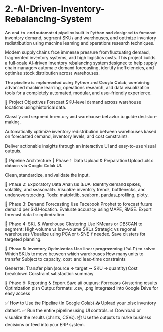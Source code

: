 # 2.-AI-Driven-Inventory-Rebalancing-System
An end-to-end automated pipeline built in Python and designed to forecast inventory demand, segment SKUs and warehouses, and optimize inventory redistribution using machine learning and operations research techniques.

Modern supply chains face immense pressure from fluctuating demand, fragmented inventory systems, and high logistics costs. This project builds a full-scale AI-driven inventory rebalancing system designed to help supply chain managers automate demand forecasting, identify inefficiencies, and optimize stock distribution across warehouses.

The pipeline is implemented using Python and Google Colab, combining advanced machine learning, operations research, and data visualization tools for a completely automated, modular, and user-friendly experience.

🎯 Project Objectives
Forecast SKU-level demand across warehouse locations using historical data.

Classify and segment inventory and warehouse behavior to guide decision-making.

Automatically optimize inventory redistribution between warehouses based on forecasted demand, inventory levels, and cost constraints.

Deliver actionable insights through an interactive UI and easy-to-use visual outputs.

🚀 Pipeline Architecture
📌 Phase 1: Data Upload & Preparation
Upload .xlsx dataset via Google Colab UI.

Clean, standardize, and validate the input.

📌 Phase 2: Exploratory Data Analysis (EDA)
Identify demand spikes, volatility, and seasonality.
Visualize inventory trends, bottlenecks, and under/overstocking.
Tools: matplotlib, seaborn, pandas_profiling, plotly.

📌 Phase 3: Demand Forecasting
Use Facebook Prophet to forecast future demand per SKU-location.
Evaluate accuracy using MAPE, RMSE.
Export forecast data for optimization.

📌 Phase 4: SKU & Warehouse Clustering
Use KMeans or DBSCAN to segment:
High-volume vs low-volume SKUs
Strategic vs regional warehouses
Visualize using PCA or t-SNE if needed.
Save clusters for targeted planning.

📌 Phase 5: Inventory Optimization
Use linear programming (PuLP) to solve:
Which SKUs to move between which warehouses
How many units to transfer
Subject to capacity, cost, and lead-time constraints

Generate:
Transfer plan (source → target → SKU → quantity)
Cost breakdown
Constraint satisfaction summary

📌 Phase 6: Reporting & Export
Save all outputs:
Forecasts
Clustering results
Optimization plan
Output formats: .csv, .png
Integrated into Google Drive for easy access

✅ How to Use the Pipeline (In Google Colab)
📥 Upload your .xlsx inventory dataset.
✅ Run the entire pipeline using UI controls.
📊 Download or visualize the results (charts, CSVs).
📦 Use the outputs to make business decisions or feed into your ERP system.
